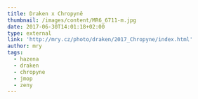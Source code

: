 ```yaml
---
title: Draken x Chropyně
thumbnail: /images/content/MR6_6711-m.jpg
date: 2017-06-30T14:01:18+02:00
type: external
link: 'http://mry.cz/photo/draken/2017_Chropyne/index.html'
author: mry
tags:
  - hazena
  - draken
  - chropyne
  - jmop
  - zeny
---
```

 
